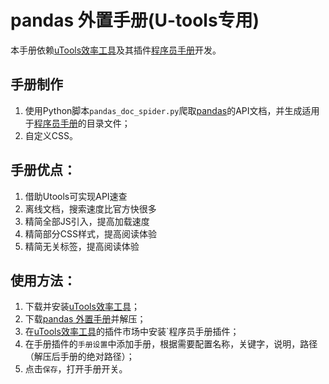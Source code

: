 # pandas 外置手册(U-tools专用)

本手册依赖[uTools效率工具](http://www.u.tools/)及其插件[程序员手册](https://yuanliao.info/d/356-1-1-4-bug-tmux)开发。

## 手册制作

1. 使用Python脚本`pandas_doc_spider.py`爬取[pandas](https://pandas.pydata.org/docs/reference/index.html)的API文档，并生成适用于[程序员手册](https://yuanliao.info/d/356-1-1-4-bug-tmux)的目录文件；
2. 自定义CSS。

## 手册优点：

1. 借助Utools可实现API速查
2. 离线文档，搜索速度比官方快很多
3. 精简全部JS引入，提高加载速度
4. 精简部分CSS样式，提高阅读体验
5. 精简无关标签，提高阅读体验

## 使用方法：

1. 下载并安装[uTools效率工具](http://www.u.tools/)；
2. 下载[pandas 外置手册](https://github.com/Nothing1024/Pytorch-handbook-Utools/releases)并解压；
3. 在[uTools效率工具](http://www.u.tools/)的插件市场中安装`程序员手册插件；
4. 在手册插件的`手册设置`中添加手册，根据需要配置名称，关键字，说明，路径（解压后手册的绝对路径）；
5. 点击`保存`，打开手册开关。